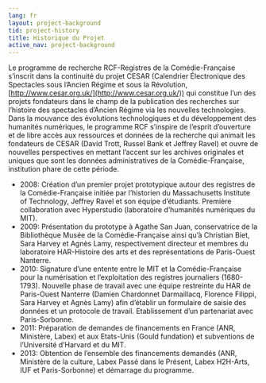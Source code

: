 ```yaml
---
lang: fr
layout: project-background
tid: project-history
title: Historique du Projet
active_nav: project-background
---
```


Le programme de recherche RCF-Registres de la Comédie-Française s’inscrit dans la continuité du projet CESAR (Calendrier Électronique des Spectacles sous l’Ancien Régime et sous la Révolution, [http://www.cesar.org.uk/](http://www.cesar.org.uk/)) qui constitue l’un des projets fondateurs dans le champ de la publication des recherches sur l’histoire des spectacles d’Ancien Régime via les nouvelles technologies. Dans la mouvance des évolutions technologiques et du développement des humanités numériques, le programme RCF s’inspire de l’esprit d’ouverture et de libre accès aux ressources et données de la recherche qui animait les fondateurs de CESAR (David Trott, Russel Bank et Jeffrey Ravel) et ouvre de nouvelles perspectives en mettant l’accent sur les archives originales et uniques que sont les données administratives de la Comédie-Française, institution phare de cette période.

- 2008: Création d’un premier projet prototypique autour des registres de la Comédie-Française initiée par l’historien du Massachusetts Institute of Technology, Jeffrey Ravel et son équipe d’étudiants. Première collaboration avec Hyperstudio (laboratoire d’humanités numériques du MIT).
- 2009: Présentation du prototype à Agathe San Juan, conservatrice de la Bibliothèque Musée de la Comédie-Française ainsi qu’à Christian Biet, Sara Harvey et Agnès Lamy, respectivement directeur et membres du laboratoire HAR-Histoire des arts et des représentations de Paris-Ouest Nanterre.
- 2010: Signature d’une entente entre le MIT et la Comédie-Française pour la numérisation et l’exploitation des registres journaliers (1680-1793). Nouvelle phase de travail avec une équipe restreinte du HAR de Paris-Ouest Nanterre (Damien Chardonnet Darmaillacq, Florence Filippi, Sara Harvey et Agnès Lamy) afin d’établir un formulaire de saisie des données et un protocole de travail. Etablissement d’un partenariat avec Paris-Sorbonne.
- 2011: Préparation de demandes de financements en France (ANR, Ministère, Labex) et aux Etats-Unis (Gould fundation) et subventions de l’Université d’Harvard et du MIT.
- 2013: Obtention de l’ensemble des financements demandés (ANR, Ministère de la culture, Labex Passé dans le Présent, Labex H2H-Arts, IUF et Paris-Sorbonne) et démarrage du programme.
